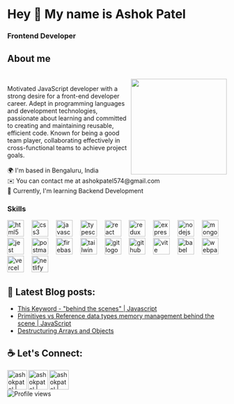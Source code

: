 <h1 align="left">Hey 👋 My name is Ashok Patel</h1>

<h3 align="left">Frontend Developer</h3>

<h2 align="left">About me</h2>


<br clear="both">
<img align="right" height="220" src="https://64.media.tumblr.com/997065ee0d829476e1299d239c844163/tumblr_omt8bvbDfC1v9gbpno1_400.gif"  />


<p align="left">Motivated JavaScript developer with a strong desire for a front-end developer career. Adept in programming languages and development technologies, passionate about learning and committed to creating and maintaining reusable, efficient code. Known for being a good team player, collaborating effectively in cross-functional teams to achieve project goals.<br><br>🌍 I'm based in Bengaluru, India<br>✉️ You can contact me at ashokpatel574@gmail.com<br>🧠 Currently, I'm learning Backend Development</p>



<h3 align="left">Skills</h3>

<div align="left">
  <img src="https://cdn.simpleicons.org/html5/E34F26" height="38" alt="html5 logo"  />
  <img width="10" />
  <img src="https://cdn.simpleicons.org/css3/1572B6" height="38" alt="css3 logo"  />
  <img width="10" />
  <img src="https://cdn.simpleicons.org/javascript/F7DF1E" height="38" alt="javascript logo"  />
  <img width="10" />
  <img src="https://cdn.jsdelivr.net/gh/devicons/devicon/icons/typescript/typescript-original.svg" height="38" alt="typescript logo"  />
  <img width="10" />
  <img src="https://cdn.jsdelivr.net/gh/devicons/devicon/icons/react/react-original.svg" height="38" alt="react logo"  />
  <img width="10" />
  <img src="https://cdn.jsdelivr.net/gh/devicons/devicon/icons/redux/redux-original.svg" height="38" alt="redux logo"  />
  <img width="10" />
  <img src="https://cdn.jsdelivr.net/gh/devicons/devicon/icons/express/express-original.svg" height="38" alt="express logo"  />
  <img width="10" />
  <img src="https://cdn.jsdelivr.net/gh/devicons/devicon/icons/nodejs/nodejs-original.svg" height="38" alt="nodejs logo"  />
  <img width="10" />
  <img src="https://cdn.jsdelivr.net/gh/devicons/devicon/icons/mongodb/mongodb-original.svg" height="38" alt="mongodb logo"  />
  <img width="10" />
  <img src="https://cdn.jsdelivr.net/gh/devicons/devicon/icons/jest/jest-plain.svg" height="38" alt="jest logo"  />
  <img width="10" />
  <img src="https://skillicons.dev/icons?i=postman" height="38" alt="postman logo"  />
  <img width="10" />
  <img src="https://cdn.simpleicons.org/firebase/FFCA28" height="38" alt="firebase logo"  />
  <img width="10" />
  <img src="https://cdn.simpleicons.org/tailwindcss/06B6D4" height="38" alt="tailwindcss logo"  />
  <img width="10" />
  <img src="https://cdn.simpleicons.org/git/F05032" height="38" alt="git logo"  />
  <img width="10" />
  <img src="https://skillicons.dev/icons?i=github" height="38" alt="github logo"  />
  <img width="10" />
  <img src="https://skillicons.dev/icons?i=vite" height="38" alt="vite logo"  />
  <img width="10" />
  <img src="https://cdn.simpleicons.org/babel/F9DC3E" height="38" alt="babel logo"  />
  <img width="10" />
  <img src="https://skillicons.dev/icons?i=webpack" height="38" alt="webpack logo"  />
  <img width="10" />
  <img src="https://skillicons.dev/icons?i=vercel" height="38" alt="vercel logo"  />
  <img width="10" />
  <img src="https://skillicons.dev/icons?i=netlify" height="38" alt="netlify logo"  />
</div>


<h2 align="left">📕 Latest Blog posts:</h2>


- <a href="https://ashokpatel.hashnode.dev/this-keyword-javascript">This Keyword - "behind the scenes" | Javascript </a>
- <a href="https://ashokpatel.hashnode.dev/primitives-vs-reference-data-types-memory-management-behind-the-scene-or-javascript">Primitives vs Reference data types memory management behind the scene | JavaScript</a>
- <a href="https://ashokpatel.hashnode.dev/destructuring-arrays-and-objects">Destructuring Arrays and Objects</a>

<h2 align="left">☕ Let's Connect:</h2>

[<img align="left" alt="ashokpatel | linkedin" width="45px" src="https://img.icons8.com/fluency/48/000000/linkedin.png" />][linkedin]
[<img align="left" alt="ashokpatel | twitter" width="45px" src="https://img.icons8.com/fluency/48/000000/twitter-squared.png" />][twitter]
[<img align="left" alt="ashokpatel | email" width="45px" src="https://img.icons8.com/fluency/48/000000/apple-mail.png" />][gmail]


[linkedin]: https://www.linkedin.com/in/ashokpatel574/
[twitter]: https://twitter.com/ashokpatel574
[gmail]: https://mail.google.com/mail/?view=cm&fs=1&to=ashokpatel574@gmail.com



<br/>


<h2></h2>

![Profile views](https://visitor-badge.laobi.icu/badge?page_id=profile-readme.repoName)<br/>


